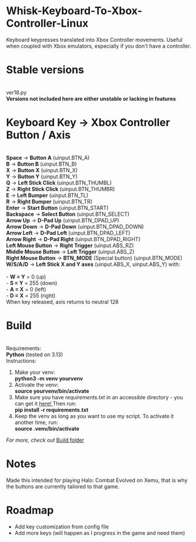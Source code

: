 # Whisk-Keyboard-To-Xbox-Controller-Linux
Keyboard keypresses translated into Xbox Controller movements. Useful when coupled with Xbox emulators, especially if you don't have a controller.

# Stable versions
<br>ver18.py
<br>**Versions not included here are either unstable or lacking in features**

# Keyboard Key -> Xbox Controller Button / Axis
<br>**Space**	-> **Button A** (uinput.BTN_A)
<br>**B**	-> **Button B** (uinput.BTN_B)
<br>**X**	-> **Button X** (uinput.BTN_X)
<br>**Y**	-> **Button Y** (uinput.BTN_Y)
<br>**Q**	-> **Left Stick Click** (uinput.BTN_THUMBL)
<br>**Z**	-> **Right Stick Click** (uinput.BTN_THUMBR)
<br>**E**	-> **Left Bumper** (uinput.BTN_TL)
<br>**R**	-> **Right Bumper** (uinput.BTN_TR)
<br>**Enter**	-> **Start Button** (uinput.BTN_START)
<br>**Backspace**	-> **Select Button** (uinput.BTN_SELECT)
<br>**Arrow Up** -> **D-Pad Up** (uinput.BTN_DPAD_UP)
<br>**Arrow Down** -> **D-Pad Down** (uinput.BTN_DPAD_DOWN)
<br>**Arrow Left**	-> **D-Pad Left** (uinput.BTN_DPAD_LEFT)
<br>**Arrow Right**	-> **D-Pad Right** (uinput.BTN_DPAD_RIGHT)
<br>**Left Mouse Button**	-> **Right Trigger** (uinput.ABS_RZ)
<br>**Middle Mouse Button**	-> **Left Trigger** (uinput.ABS_Z)
<br>**Right Mouse Button** -> **BTN_MODE** (Special button) (uinput.BTN_MODE)
<br>**W/S/A/D**	-> **Left Stick X and Y axes** (uinput.ABS_X, uinput.ABS_Y) with:                        
<br>                        - **W = Y** = 0 (up)
<br>                        - **S = Y** = 255 (down)
<br>                        - **A = X** = 0 (left)
<br>                        - **D = X** = 255 (right)
<br>                        When key released, axis returns to neutral 128

# Build
<br>Requirements:
<br>**Python** (tested on 3.13)
<br>Instructions:
1. Make your venv:
<br>**python3 -m venv yourvenv**
2. Activate the venv:
<br>**source yourvenv/bin/activate**
3. Make sure you have *requirements.txt* in an accessible directory - you can get it <a href="https://github.com/C0m3b4ck/Whisk-Keyboard-To-Xbox-Controller-Linux/blob/main/Build/requirements.txt"> here! </a> Then run:
<br>**pip install -r requirements.txt**
4. Keep the venv as long as you want to use my script. To activate it another time, run:
<br>**source .venv/bin/activate**

*For more, check out* <a href="https://github.com/C0m3b4ck/Whisk-Keyboard-To-Xbox-Controller-Linux/blob/main/Build/"> Build folder </a>


# Notes
Made this intended for playing Halo: Combat Evolved on Xemu, that is why the buttons are currently tailored to that game.

# Roadmap
* Add key customization from config file
* Add more keys (will happen as I progress in the game and need them)

